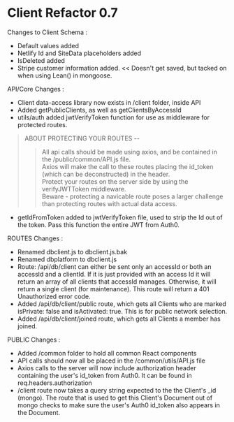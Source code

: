 # Client Refactor 0.7

Changes to Client Schema : 
  * Default values added
  * Netlify Id and SiteData placeholders added
  * IsDeleted added
  * Stripe customer information added.  << Doesn't get saved, but tacked on when using Lean() in mongoose.

API/Core Changes : 
  * Client data-access library now exists in /client folder, inside API
  * Added getPublicClients, as well as getClientsByAccessId
  * utils/auth added jwtVerifyToken function for use as middleware for protected routes.  
  > ABOUT PROTECTING YOUR ROUTES --   
  > 
  > > All api calls should be made using axios, and be contained in the /public/common/API.js file.  
  > > Axios will make the call to these routes placing the id_token (which can be deconstructed) in the header.  
  > > Protect your routes on the server side by using the verifyJWTToken middleware.  
  > > Beware - protecting a navicable route poses a larger challenge than protecting routes with actual data access.
  > >   
  * getIdFromToken added to jwtVerifyToken file, used to strip the Id out of the token.  Pass this function the entire JWT from Auth0.
  

ROUTES Changes :
  * Renamed dbclient.js to dbclient.js.bak
  * Renamed dbplatform to dbclient.js
  * Route: /api/db/client can either be sent only an accessId or both an accessId and a clientId.  If it is just provided with an access Id it will return an array of all clients that accessId manages.  Otherwise, it will return a single client (for maintenance).  This route will return a 401 Unauthorized error code.
  * Added /api/db/client/public route, which gets all Clients who are marked isPrivate: false and isActivated: true.  This is for public network selection.
  * Added /api/db/client/joined route, which gets all Clients a member has joined.  

PUBLIC Changes :
  * Added /common folder to hold all common React components
  * API calls should now all be placed in the /common/utils/API.js file
  * Axios calls to the server will now include authorization header containing the user's id_token from Auth0.  It can be found in req.headers.authorization
  * /client route now takes a query string expected to the the Client's _id (mongo).  The route that is used to get this Client's Document out of mongo checks to make sure the user's Auth0 id_token also appears in the Document.